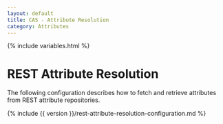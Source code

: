 ```yaml
---
layout: default
title: CAS - Attribute Resolution
category: Attributes
---
```


{% include variables.html %}

# REST Attribute Resolution
     
The following configuration describes how to fetch and retrieve attributes from REST attribute repositories.

{% include {{ version }}/rest-attribute-resolution-configuration.md %}

